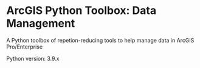# ArcGIS Python Toolbox: Data Management

A Python toolbox of repetion-reducing tools to help manage data in ArcGIS Pro/Enterprise

Python version: 3.9.x
